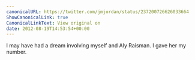 ```yaml
---
canonicalURL: https://twitter.com/jmjordan/status/237200726626033664
ShowCanonicalLink: true
CanonicalLinkText: View original on
date: 2012-08-19T14:53:54+00:00
---
```

I may have had a dream involving myself and Aly Raisman. I gave her my number.